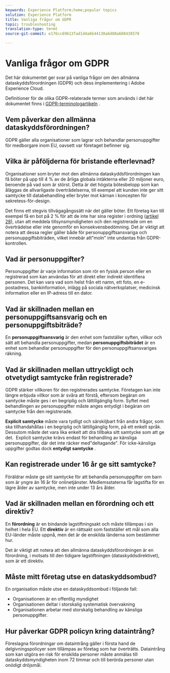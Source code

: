 ```yaml
---
keywords: Experience Platform;home;popular topics
solution: Experience Platform
title: Vanliga frågor om GDPR
topic: troubleshooting
translation-type: tm+mt
source-git-commit: e176cc69613fad1d4a6b44138a6d88a688438578

---
```



# Vanliga frågor om GDPR

Det här dokumentet ger svar på vanliga frågor om den allmänna dataskyddsförordningen (GDPR) och dess implementering i Adobe Experience Cloud.

Definitioner för de olika GDPR-relaterade termer som används i det här dokumentet finns i [GDPR-terminologartikeln](terminology.md) .

## Vem påverkar den allmänna dataskyddsförordningen?

GDPR gäller alla organisationer som lagrar och behandlar personuppgifter för medborgare inom EU, oavsett var företaget befinner sig.

## Vilka är påföljderna för bristande efterlevnad?

Organisationer som bryter mot den allmänna dataskyddsförordningen kan få böter på upp till 4 % av de årliga globala intäkterna eller 20 miljoner euro, beroende på vad som är störst. Detta är det högsta bötesbelopp som kan åläggas de allvarligaste överträdelserna, till exempel att kunden inte ger sitt samtycke till databehandling eller bryter mot kärnan i koncepten för sekretess-för-design.

Det finns ett stegvis tillvägagångssätt när det gäller böter. Ett företag kan till exempel få en bot på 2 % för att de inte har sina register i ordning ([artikel 28](http://www.privacy-regulation.eu/en/article-28-processor-GDPR.htm)), utan att meddela tillsynsmyndigheten och den registrerade om en överträdelse eller inte genomför en konsekvensbedömning. Det är viktigt att notera att dessa regler gäller både för personuppgiftsansvariga och personuppgiftsbiträden, vilket innebär att&quot;moln&quot; inte undantas från GDPR-kontrollen.

## Vad är personuppgifter?

Personuppgifter är varje information som rör en fysisk person eller en registrerad som kan användas för att direkt eller indirekt identifiera personen. Det kan vara vad som helst från ett namn, ett foto, en e-postadress, bankinformation, inlägg på sociala nätverksplatser, medicinsk information eller en IP-adress till en dator.

## Vad är skillnaden mellan en personuppgiftsansvarig och en personuppgiftsbiträde?

En **personuppgiftsansvarig** är den enhet som fastställer syften, villkor och sätt att behandla personuppgifter, medan **personuppgiftsbiträdet** är en enhet som behandlar personuppgifter för den personuppgiftsansvariges räkning.

## Vad är skillnaden mellan uttryckligt och otvetydigt samtycke från registrerade?

GDPR stärker villkoren för den registrerades samtycke. Företagen kan inte längre erbjuda villkor som är svåra att förstå, eftersom begäran om samtycke måste ges i en begriplig och lättillgänglig form. Syftet med behandlingen av personuppgifter måste anges entydigt i begäran om samtycke från den registrerade.

**Explicit samtycke** måste vara tydligt och särskiljbart från andra frågor, som ska tillhandahållas i en begriplig och lättillgänglig form, på ett enkelt språk. Dessutom måste det vara lika enkelt att dra tillbaka sitt samtycke som att ge det. &#x200B; Explicit samtycke krävs endast för behandling av känsliga personuppgifter, där det inte räcker med&quot;deltagande&quot;. För icke-känsliga uppgifter godtas dock **entydigt samtycke** .

## Kan registrerade under 16 år ge sitt samtycke?

Föräldrar måste ge sitt samtycke för att behandla personuppgifter om barn som är yngre än 16 år för onlinetjänster. Medlemsstaterna får lagstifta för en lägre ålder av samtycke, men inte under 13 års ålder.

## Vad är skillnaden mellan en förordning och ett direktiv?

En **förordning** är en bindande lagstiftningsakt och måste tillämpas i sin helhet i hela EU. Ett **direktiv** är en rättsakt som fastställer ett mål som alla EU-länder måste uppnå, men det är de enskilda länderna som bestämmer hur.

Det är viktigt att notera att den allmänna dataskyddsförordningen är en förordning, i motsats till den tidigare lagstiftningen (dataskyddsdirektivet), som är ett direktiv.

## Måste mitt företag utse en dataskyddsombud?

En organisation måste utse en dataskyddsombud i följande fall:

* Organisationen är en offentlig myndighet
* Organisationen deltar i storskalig systematisk övervakning
* Organisationen arbetar med storskalig behandling av känsliga personuppgifter.

## Hur påverkar GDPR policyn kring dataintrång?

Föreslagna förordningar om dataintrång gäller i första hand de delgivningspolicyer som tillämpas av företag som har överträtts. Dataintrång som kan utgöra en risk för enskilda personer måste anmälas till dataskyddsmyndigheten inom 72 timmar och till berörda personer utan onödigt dröjsmål.